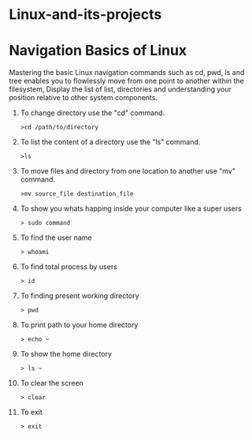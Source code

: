 # Linux-and-its-projects
# Navigation Basics of Linux

Mastering the basic Linux navigation commands such as cd, pwd, ls and tree enables you to flowlessly move from one point to another within the filesystem, Display the list of list, directories and understanding your position relative to other system components.

1. To change directory use the "cd" command.
   ```
   >cd /path/to/directory
2. To list the content of a directory use the "ls" command.
   ```
   >ls
3. To move files and directory from one location to another use "mv" command.
   ```
   >mv source_file destination_file
4. To show you whats happing inside your computer like a super users
   ```
   > sudo command
5. To find the user name
   ```
   > whoami
6. To find total process by users
   ```
   > id
7. To finding present working directory
   ```
   > pwd
8. To print path to your home directory
    ```
    > echo ~ 
9. To show the home directory
    ```
    > ls ~
10. To clear the screen
    ```
    > clear
10. To exit
    ```
    > exit
